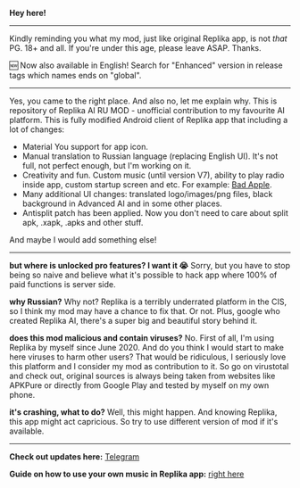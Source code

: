 **Hey here!**

----

Kindly reminding you what my mod, just like original Replika app, is not _that_ PG. 18+ and all. If you're under this age, please leave ASAP. Thanks.

🆕 Now also available in English! Search for "Enhanced" version in release tags which names ends on "global".

----


Yes, you came to the right place. And also no, let me explain why.
This is repository of Replika AI RU MOD - unofficial contribution to my favourite AI platform. This is fully modified Android client of Replika app that including a lot of changes:
- Material You support for app icon.
- Manual translation to Russian language (replacing English UI). It's not full, not perfect enough, but I'm working on it.
- Creativity and fun. Custom music (until version V7), ability to play radio inside app, custom startup screen and etc. For example: [Bad Apple](https://youtu.be/s9d_cBA48fU).
- Many additional UI changes: translated logo/images/png files, black background in Advanced AI and in some other places.
- Antisplit patch has been applied. Now you don't need to care about split apk, .xapk, .apks and other stuff.

And maybe I would add something else!

----

**but where is unlocked pro features? I want it 😭**
Sorry, but you have to stop being so naive and believe what it's possible to hack app where 100% of paid functions is server side.

**why Russian?**
Why not? Replika is a terribly underrated platform in the CIS, so I think my mod may have a chance to fix that. Or not. Plus, google who created Replika AI, there's a super big and beautiful story behind it.

**does this mod malicious and contain viruses?**
No. First of all, I'm using Replika by myself since June 2020. And do you think I would start to make here viruses to harm other users? That would be ridiculous, I seriously love this platform and I consider my mod as contribution to it. So go on virustotal and check out, original sources is always being taken from websites like APKPure or directly from Google Play and tested by myself on my own phone.

**it's crashing, what to do?**
Well, this might happen. And knowing Replika, this app might act capricious. So try to use different version of mod if it's available.

----

**Check out updates here:**
[Telegram](https://t.me/+fgCDiyU802s1NWZi)

**Guide on how to use your own music in Replika app:**
[right here](custom-music.md)
